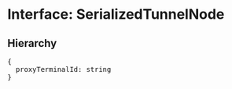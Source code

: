 # Interface: SerializedTunnelNode

## Hierarchy

<Hierarchy
  :extend="{name: 'SerializedNode', link: './serialized-node'}"
/>

<pre>
{
  proxyTerminalId: string
}
</pre>
